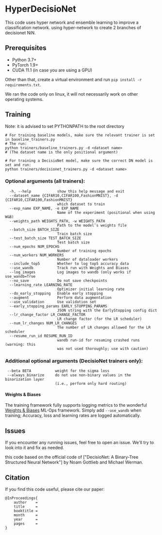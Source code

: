 # HyperDecisioNet
This code uses hyper network and ensemble learning to improve a classification network.
using hyper-network to create 2 branches of decisionet NiN.

## Prerequisites
- Python 3.7+
- PyTorch 1.9+
- CUDA 11.1 (in case you are using a GPU)

Other than that, create a virtual environment and run `pip install -r requirements.txt`.

We ran the code only on linux, it will not necessarily work on other operating systems.

## Training
Note: it is advised to set PYTHONPATH to the root directory
```
# For training baseline models, make sure the relevant trainer is set in baseline_trainers.py
# The run: 
python trainers/baseline_trainers.py -d <dataset name>
# (The dataset name is the only positional argument)

# For training a DecisioNet model, make sure the correct DN model is set and run: 
python trainers/decisionet_trainers.py -d <dataset name>
```
### Optional arguments (all trainers):
```
  -h, --help            show this help message and exit
  --dataset_name {CIFAR10,CIFAR100,FashionMNIST}, -d {CIFAR10,CIFAR100,FashionMNIST}
                        which dataset to train
  --exp_name EXP_NAME, -e EXP_NAME
                        Name of the experiment (positional when using W&B)
  --weights_path WEIGHTS_PATH, -w WEIGHTS_PATH
                        Path to the model's weights file
  --batch_size BATCH_SIZE
                        Train batch size
  --test_batch_size TEST_BATCH_SIZE
                        Test batch size
  --num_epochs NUM_EPOCHS
                        Number of training epochs
  --num_workers NUM_WORKERS
                        Number of dataloader workers
  --include_top5        Whether to log top5 accuracy data
  --use_wandb           Track run with Weights and Biases
  --log_images          Log images to wandb (only works if use_wandb=True
  --no_save             Do not save checkpoints
  --learning_rate LEARNING_RATE
                        Optimizer initial learning rate
  --do_early_stopping   Enable early stopping
  --augment             Perform data augmentation
  --use_validation      Use validation set
  --early_stopping_params EARLY_STOPPING_PARAMS
                        JSON string with the EarlyStopping config dict
  --lr_change_factor LR_CHANGE_FACTOR
                        LR change factor (for the LR scheduler)
  --num_lr_changes NUM_LR_CHANGES
                        The number of LR changes allowed for the LR scheduler
  --resume_run_id RESUME_RUN_ID
                        wandb run-id for resuming crashed runs (warning: this
                        was not used thoroughly; use with caution)
```
### Additional optional arguments (DecisioNet trainers only):
```
 --beta BETA           weight for the sigma loss
 --always_binarize     do not use non-binary values in the binarization layer
                       (i.e., perform only hard routing)
```
#### Weights & Biases
The training framework fully supports logging metrics to the wonderful [Weights & Biases](www.wandb.ai) ML-Ops framework. Simply add `--use_wandb` when training; 
Accuracy, loss and learning rates are logged automatically.
## Issues
If you encounter any running issues, feel free to open an issue. We'll try to look into it and fix as needed.

this code based on the official code of ["DecisioNet: A Binary-Tree Structured Neural Network"] by Noam Gottlieb and Michael Werman.

## Citation
If you find this code useful, please cite our paper:
```
@InProceedings{
    author    = 
    title     = 
    booktitle = 
    month     = 
    year      = 
    pages     = 
}
